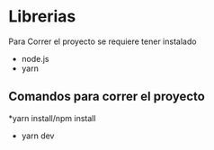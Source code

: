 # Librerias

Para Correr el proyecto se requiere tener instalado

* node.js
* yarn

## Comandos para correr el proyecto

*yarn install/npm install

* yarn dev

